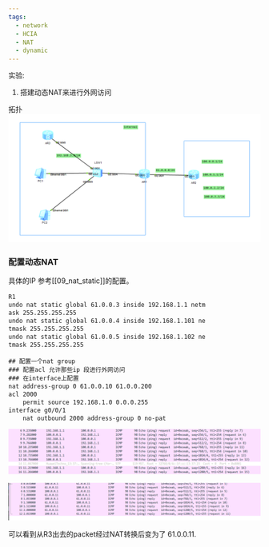 ```yaml
---
tags:
  - network
  - HCIA
  - NAT
  - dynamic
---
```

实验:
1. 搭建动态NAT来进行外网访问


拓扑
![](./images/0900/0900_topo.png)


### 配置动态NAT
具体的IP 参考[[09_nat_static]]的配置。

```
R1
undo nat static global 61.0.0.3 inside 192.168.1.1 netm
ask 255.255.255.255
undo nat static global 61.0.0.4 inside 192.168.1.101 ne
tmask 255.255.255.255
undo nat static global 61.0.0.5 inside 192.168.1.102 ne
tmask 255.255.255.255

## 配置一个nat group
### 配置acl 允许那些ip 段进行外网访问
### 在interface上配置
nat address-group 0 61.0.0.10 61.0.0.200
acl 2000
	permit source 192.168.1.0 0.0.0.255
interface g0/0/1
	nat outbound 2000 address-group 0 no-pat 

```

![](./images/0901/0901_r3_ping_r2_send_packet.png)

![](./images/0901/0901_r3_ping_r2_nat_packet.png)

可以看到从R3出去的packet经过NAT转换后变为了 61.0.0.11.





